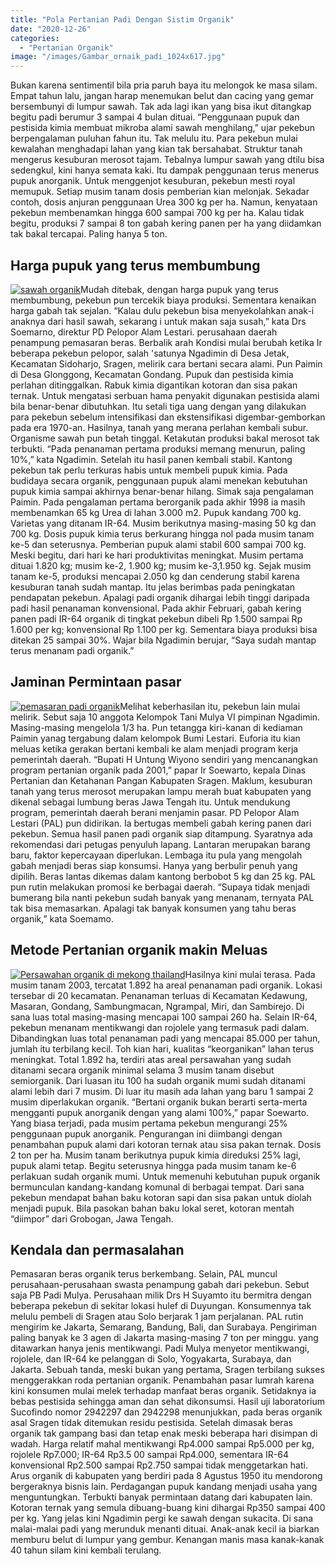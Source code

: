 ```yaml
---
title: "Pola Pertanian Padi Dengan Sistim Organik"
date: "2020-12-26"
categories: 
  - "Pertanian Organik"
image: "/images/Gambar_ornaik_padi_1024x617.jpg"
---
```


Bukan karena sentimentil bila pria paruh baya itu melongok ke masa silam. Empat tahun lalu, jangan harap menemukan belut dan cacing yang gemar bersembunyi di lumpur sawah. Tak ada lagi ikan yang bisa ikut ditangkap begitu padi berumur 3 sampai 4 bulan dituai. “Penggunaan pupuk dan pestisida kimia membuat mikroba alami sawah menghilang,” ujar pekebun berpengalaman puluhan fahun itu. Tak melulu itu. Para pekebun mulai kewalahan menghadapi lahan yang kian tak bersahabat. Struktur tanah mengerus kesuburan merosot tajam. Tebalnya lumpur sawah yang dtilu bisa sedengkul, kini hanya semata kaki. Itu dampak penggunaan terus menerus pupuk anorganik. Untuk menggenjot kesuburan, pekebun mesti royal memupuk. Setiap musim tanam dosis pemberian kian melonjak. Sekadar contoh, dosis anjuran penggunaan Urea 300 kg per ha. Namun, kenyataan pekebun membenamkan hingga 600 sampai 700 kg per ha. Kalau tidak begitu, produksi 7 sampai 8 ton gabah kering panen per ha yang diidamkan tak bakal tercapai. Paling hanya 5 ton.

## Harga pupuk yang terus membumbung

[![sawah organik](/images/Gambar_padi_organik-2_1024x609.jpg)](http://localhost/mitra/wp-content/uploads/2020/12/Gambar_padi_organik-2_1024x609.jpg)Mudah ditebak, dengan harga pupuk yang terus membumbung, pekebun pun tercekik biaya produksi. Sementara kenaikan harga gabah tak sejalan. “Kalau dulu pekebun bisa menyekolahkan anak-i anaknya dari hasil sawah, sekarang i untuk makan saja susah,” kata Drs Soemarno, direktur PD Pelopor Alam Lestari. perusahaan daerah penampung pemasaran beras. Berbalik arah Kondisi mulai berubah ketika Ir beberapa pekebun pelopor, salah 'satunya Ngadimin di Desa Jetak, Kecamatan Sidoharjo, Sragen, melirik cara bertani secara alami. Pun Paimin di Desa Glonggong, Kecamatan Gondang. Pupuk dan pestisida kimia perlahan ditinggalkan. Rabuk kimia digantikan kotoran dan sisa pakan ternak. Untuk mengatasi serbuan hama penyakit digunakan pestisida alami bila benar-benar dibutuhkan. Itu setali tiga uang dengan yang dilakukan para pekebun sebelum intensifikasi dan ekstensifikasi digembar-gemborkan pada era 1970-an. Hasilnya, tanah yang merana perlahan kembali subur. Organisme sawah pun betah tinggal. Ketakutan produksi bakal merosot tak terbukti. “Pada penanaman pertama produksi memang menurun, paling 10%,” kata Ngadimin. Setelah itu hasil panen kembali stabil. Kantong pekebun tak perlu terkuras habis untuk membeli pupuk kimia. Pada budidaya secara organik, penggunaan pupuk alami menekan kebutuhan pupuk kimia sampai akhirnya benar-benar hilang. Simak saja pengalaman Paimin. Pada pengalaman pertama berorganik pada akhir 1998 ia masih membenamkan 65 kg Urea di lahan 3.000 m2. Pupuk kandang 700 kg. Varietas yang ditanam IR-64. Musim berikutnya masing-masing 50 kg dan 700 kg. Dosis pupuk kimia terus berkurang hingga nol pada musim tanam ke-5 dan seterusnya. Pemberian pupuk alami stabil 600 sampai 700 kg. Meski begitu, dari hari ke hari produktivitas meningkat. Musim pertama dituai 1.820 kg; musim ke-2, 1.900 kg; musim ke-3,1.950 kg. Sejak musim tanam ke-5, produksi mencapai 2.050 kg dan cenderung stabil karena kesuburan tanah sudah mantap. Itu jelas berimbas pada peningkatan pendapatan pekebun. Apalagi padi organik dihargai lebih tinggi daripada padi hasil penanaman konvensional. Pada akhir Februari, gabah kering panen padi IR-64 organik di tingkat pekebun dibeli Rp 1.500 sampai Rp 1.600 per kg; konvensional Rp 1.100 per kg. Sementara biaya produksi bisa ditekan 25 sampai 30%. Wajar bila Ngadimin berujar, “Saya sudah mantap terus menanam padi organik.”

## Jaminan Permintaan pasar

[![pemasaran padi organik](/images/Gambar_padi_organik-5_1024x574.jpg)](http://localhost/mitra/wp-content/uploads/2020/12/Gambar_padi_organik-5_1024x574.jpg)Melihat keberhasilan itu, pekebun lain mulai melirik. Sebut saja 10 anggota Kelompok Tani Mulya VI pimpinan Ngadimin. Masing-masing mengelola 1/3 ha. Pun tetangga kiri-kanan di kediaman Paimin yanag tergabung dalam kelompok Bumi Lestari. Euforia itu kian meluas ketika gerakan bertani kembali ke alam menjadi program kerja pemerintah daerah. “Bupati H Untung Wiyono sendiri yang mencanangkan program pertanian organik pada 2001,” papar Ir Soewarto, kepala Dinas Pertanian dan Ketahanan Pangan Kabupaten Sragen. Maklum, kesuburan tanah yang terus merosot merupakan lampu merah buat kabupaten yang dikenal sebagai lumbung beras Jawa Tengah itu. Untuk mendukung program, pemerintah daerah berani menjamin pasar. PD Pelopor Alam Lestari (PAL) pun didirikan. Ia bertugas membeli gabah kering panen dari pekebun. Semua hasil panen padi organik siap ditampung. Syaratnya ada rekomendasi dari petugas penyuluh lapang. Lantaran merupakan barang baru, faktor kepercayaan diperlukan. Lembaga itu pula yang mengolah gabah menjadi beras siap konsumsi. Hanya yang berbulir penuh yang dipilih. Beras lantas dikemas dalam kantong berbobot 5 kg dan 25 kg. PAL pun rutin melakukan promosi ke berbagai daerah. “Supaya tidak menjadi bumerang bila nanti pekebun sudah banyak yang menanam, ternyata PAL tak bisa memasarkan. Apalagi tak banyak konsumen yang tahu beras organik,” kata Soemamo.

## Metode Pertanian organik makin Meluas

[![Persawahan organik di mekong thailand](/images/Gambar_padi_organik2_1024x695.jpg)](http://localhost/mitra/wp-content/uploads/2020/12/Gambar_padi_organik2_1024x695.jpg)Hasilnya kini mulai terasa. Pada musim tanam 2003, tercatat 1.892 ha areal penanaman padi organik. Lokasi tersebar di 20 kecamatan. Penanaman terluas di Kecamatan Kedawung, Masaran, Gondang, Sambungmacan, Ngrampal, Miri, dan Sambirejo. Di sana luas total masing-masing mencapai 100 sampai 260 ha. Selain IR-64, pekebun menanam mentikwangi dan rojolele yang termasuk padi dalam. Dibandingkan luas total penanaman padi yang mencapai 85.000 per tahun, jumlah itu terbilang kecil. Toh kian hari, kualitas “keorganikan” lahan terus meningkat. Total 1.892 ha, terdiri atas areal persawahan yang sudah ditanami secara organik minimal selama 3 musim tanam disebut semiorganik. Dari luasan itu 100 ha sudah organik mumi sudah ditanami alami lebih dari 7 musim. Di luar itu masih ada lahan yang baru 1 sampai 2 musim diperlakukan organik. “Bertani organik bukan berarti serta-merta mengganti pupuk anorganik dengan yang alami 100%,” papar Soewarto. Yang biasa terjadi, pada musim pertama pekebun mengurangi 25% penggunaan pupuk anorganik. Pengurangan ini diimbangi dengan penambahan pupuk alami dari kotoran ternak atau sisa pakan ternak. Dosis 2 ton per ha. Musim tanam berikutnya pupuk kimia direduksi 25% lagi, pupuk alami tetap. Begitu seterusnya hingga pada musim tanam ke-6 perlakuan sudah organik mumi. Untuk memenuhi kebutuhan pupuk organik bermunculan kandang-kandang komunal di berbagai tempat. Dari sana pekebun mendapat bahan baku kotoran sapi dan sisa pakan untuk diolah menjadi pupuk. Bila pasokan bahan baku lokal seret, kotoran mentah “diimpor” dari Grobogan, Jawa Tengah.

## Kendala dan permasalahan

Pemasaran beras organik terus berkembang. Selain, PAL muncul perusahaan-perusahaan swasta penampung gabah dari pekebun. Sebut saja PB Padi Mulya. Perusahaan milik Drs H Suyamto itu bermitra dengan beberapa pekebun di sekitar lokasi hulef di Duyungan. Konsumennya tak melulu pembeli di Sragen atau Solo berjarak 1 jam perjalanan. PAL rutin mengirim ke Jakarta, Semarang, Bandung, Bali, dan Surabaya. Pengiriman paling banyak ke 3 agen di Jakarta masing-masing 7 ton per minggu. yang ditawarkan hanya jenis mentikwangi. Padi Mulya menyetor mentikwangi, rojolele, dan IR-64 ke pelanggan di Solo, Yogyakarta, Surabaya, dan Jakarta. Sebuah tanda, meski bukan yang pertama, Sragen terbilang sukses menggerakkan roda pertanian organik. Penambahan pasar lumrah karena kini konsumen mulai melek terhadap manfaat beras organik. Setidaknya ia bebas pestisida sehingga aman dan sehat dikonsumsi. Hasil uji laboratorium Sucofindo nomor 2942297 dan 2942298 menunjukkan, pada beras organik asal Sragen tidak ditemukan residu pestisida. Setelah dimasak beras organik tak gampang basi dan tetap enak meski beberapa hari disimpan di wadah. Harga relatif mahal mentikwangi Rp4.000 sampai Rp5.000 per kg, rojolele Rp7.000; IR-64 Rp3.5 00 sampai Rp4.000, sementara IR-64 konvensional Rp2.500 sampai Rp2.750 sampai tidak menggetarkan hati. Arus organik di kabupaten yang berdiri pada 8 Agustus 1950 itu mendorong bergeraknya bisnis lain. Perdagangan pupuk kandang menjadi usaha yang menguntungkan. Terbukti banyak permintaan datang dari kabupaten lain. Kotoran ternak yang semula dibuang-buang kini dihargai Rp350 sampai 400 per kg. Yang jelas kini Ngadimin pergi ke sawah dengan sukacita. Di sana malai-malai padi yang merunduk menanti dituai. Anak-anak kecil ia biarkan memburu belut di lumpur yang gembur. Kenangan manis masa kanak-kanak 40 tahun silam kini kembali terulang.
